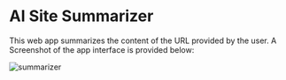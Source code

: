# AI Site Summarizer
This web app summarizes the content of the URL provided by the user. 
A Screenshot of the app interface is provided below:

![summarizer](https://github.com/Trojan-Horse69/site_summarizer_ai/assets/134110603/2d752b51-0aa9-4cb7-9c4d-1017a42bc620)
